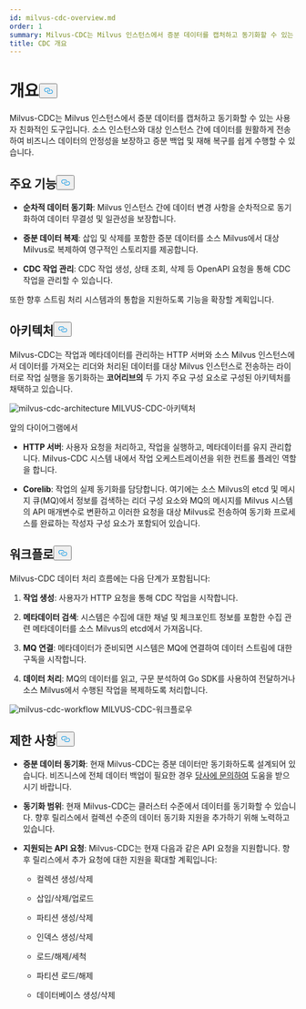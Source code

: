 ```yaml
---
id: milvus-cdc-overview.md
order: 1
summary: Milvus-CDC는 Milvus 인스턴스에서 증분 데이터를 캡처하고 동기화할 수 있는 사용자 친화적인 도구입니다.
title: CDC 개요
---
```

<h1 id="Overview" class="common-anchor-header">개요<button data-href="#Overview" class="anchor-icon" translate="no">
      <svg translate="no"
        aria-hidden="true"
        focusable="false"
        height="20"
        version="1.1"
        viewBox="0 0 16 16"
        width="16"
      >
        <path
          fill="#0092E4"
          fill-rule="evenodd"
          d="M4 9h1v1H4c-1.5 0-3-1.69-3-3.5S2.55 3 4 3h4c1.45 0 3 1.69 3 3.5 0 1.41-.91 2.72-2 3.25V8.59c.58-.45 1-1.27 1-2.09C10 5.22 8.98 4 8 4H4c-.98 0-2 1.22-2 2.5S3 9 4 9zm9-3h-1v1h1c1 0 2 1.22 2 2.5S13.98 12 13 12H9c-.98 0-2-1.22-2-2.5 0-.83.42-1.64 1-2.09V6.25c-1.09.53-2 1.84-2 3.25C6 11.31 7.55 13 9 13h4c1.45 0 3-1.69 3-3.5S14.5 6 13 6z"
        ></path>
      </svg>
    </button></h1><p>Milvus-CDC는 Milvus 인스턴스에서 증분 데이터를 캡처하고 동기화할 수 있는 사용자 친화적인 도구입니다. 소스 인스턴스와 대상 인스턴스 간에 데이터를 원활하게 전송하여 비즈니스 데이터의 안정성을 보장하고 증분 백업 및 재해 복구를 쉽게 수행할 수 있습니다.</p>
<h2 id="Key-capabilities" class="common-anchor-header">주요 기능<button data-href="#Key-capabilities" class="anchor-icon" translate="no">
      <svg translate="no"
        aria-hidden="true"
        focusable="false"
        height="20"
        version="1.1"
        viewBox="0 0 16 16"
        width="16"
      >
        <path
          fill="#0092E4"
          fill-rule="evenodd"
          d="M4 9h1v1H4c-1.5 0-3-1.69-3-3.5S2.55 3 4 3h4c1.45 0 3 1.69 3 3.5 0 1.41-.91 2.72-2 3.25V8.59c.58-.45 1-1.27 1-2.09C10 5.22 8.98 4 8 4H4c-.98 0-2 1.22-2 2.5S3 9 4 9zm9-3h-1v1h1c1 0 2 1.22 2 2.5S13.98 12 13 12H9c-.98 0-2-1.22-2-2.5 0-.83.42-1.64 1-2.09V6.25c-1.09.53-2 1.84-2 3.25C6 11.31 7.55 13 9 13h4c1.45 0 3-1.69 3-3.5S14.5 6 13 6z"
        ></path>
      </svg>
    </button></h2><ul>
<li><p><strong>순차적 데이터 동기화</strong>: Milvus 인스턴스 간에 데이터 변경 사항을 순차적으로 동기화하여 데이터 무결성 및 일관성을 보장합니다.</p></li>
<li><p><strong>증분 데이터 복제</strong>: 삽입 및 삭제를 포함한 증분 데이터를 소스 Milvus에서 대상 Milvus로 복제하여 영구적인 스토리지를 제공합니다.</p></li>
<li><p><strong>CDC 작업 관리</strong>: CDC 작업 생성, 상태 조회, 삭제 등 OpenAPI 요청을 통해 CDC 작업을 관리할 수 있습니다.</p></li>
</ul>
<p>또한 향후 스트림 처리 시스템과의 통합을 지원하도록 기능을 확장할 계획입니다.</p>
<h2 id="Architecture" class="common-anchor-header">아키텍처<button data-href="#Architecture" class="anchor-icon" translate="no">
      <svg translate="no"
        aria-hidden="true"
        focusable="false"
        height="20"
        version="1.1"
        viewBox="0 0 16 16"
        width="16"
      >
        <path
          fill="#0092E4"
          fill-rule="evenodd"
          d="M4 9h1v1H4c-1.5 0-3-1.69-3-3.5S2.55 3 4 3h4c1.45 0 3 1.69 3 3.5 0 1.41-.91 2.72-2 3.25V8.59c.58-.45 1-1.27 1-2.09C10 5.22 8.98 4 8 4H4c-.98 0-2 1.22-2 2.5S3 9 4 9zm9-3h-1v1h1c1 0 2 1.22 2 2.5S13.98 12 13 12H9c-.98 0-2-1.22-2-2.5 0-.83.42-1.64 1-2.09V6.25c-1.09.53-2 1.84-2 3.25C6 11.31 7.55 13 9 13h4c1.45 0 3-1.69 3-3.5S14.5 6 13 6z"
        ></path>
      </svg>
    </button></h2><p>Milvus-CDC는 작업과 메타데이터를 관리하는 HTTP 서버와 소스 Milvus 인스턴스에서 데이터를 가져오는 리더와 처리된 데이터를 대상 Milvus 인스턴스로 전송하는 라이터로 작업 실행을 동기화하는 <strong>코어리브의</strong> 두 가지 주요 구성 요소로 구성된 아키텍처를 채택하고 있습니다.</p>
<p>
  
   <span class="img-wrapper"> <img translate="no" src="/docs/v2.4.x/assets/milvus-cdc-architecture.png" alt="milvus-cdc-architecture" class="doc-image" id="milvus-cdc-architecture" />
   </span> <span class="img-wrapper"> <span>MILVUS-CDC-아키텍처</span> </span></p>
<p>앞의 다이어그램에서</p>
<ul>
<li><p><strong>HTTP 서버</strong>: 사용자 요청을 처리하고, 작업을 실행하고, 메타데이터를 유지 관리합니다. Milvus-CDC 시스템 내에서 작업 오케스트레이션을 위한 컨트롤 플레인 역할을 합니다.</p></li>
<li><p><strong>Corelib</strong>: 작업의 실제 동기화를 담당합니다. 여기에는 소스 Milvus의 etcd 및 메시지 큐(MQ)에서 정보를 검색하는 리더 구성 요소와 MQ의 메시지를 Milvus 시스템의 API 매개변수로 변환하고 이러한 요청을 대상 Milvus로 전송하여 동기화 프로세스를 완료하는 작성자 구성 요소가 포함되어 있습니다.</p></li>
</ul>
<h2 id="Workflow" class="common-anchor-header">워크플로<button data-href="#Workflow" class="anchor-icon" translate="no">
      <svg translate="no"
        aria-hidden="true"
        focusable="false"
        height="20"
        version="1.1"
        viewBox="0 0 16 16"
        width="16"
      >
        <path
          fill="#0092E4"
          fill-rule="evenodd"
          d="M4 9h1v1H4c-1.5 0-3-1.69-3-3.5S2.55 3 4 3h4c1.45 0 3 1.69 3 3.5 0 1.41-.91 2.72-2 3.25V8.59c.58-.45 1-1.27 1-2.09C10 5.22 8.98 4 8 4H4c-.98 0-2 1.22-2 2.5S3 9 4 9zm9-3h-1v1h1c1 0 2 1.22 2 2.5S13.98 12 13 12H9c-.98 0-2-1.22-2-2.5 0-.83.42-1.64 1-2.09V6.25c-1.09.53-2 1.84-2 3.25C6 11.31 7.55 13 9 13h4c1.45 0 3-1.69 3-3.5S14.5 6 13 6z"
        ></path>
      </svg>
    </button></h2><p>Milvus-CDC 데이터 처리 흐름에는 다음 단계가 포함됩니다:</p>
<ol>
<li><p><strong>작업 생성</strong>: 사용자가 HTTP 요청을 통해 CDC 작업을 시작합니다.</p></li>
<li><p><strong>메타데이터 검색</strong>: 시스템은 수집에 대한 채널 및 체크포인트 정보를 포함한 수집 관련 메타데이터를 소스 Milvus의 etcd에서 가져옵니다.</p></li>
<li><p><strong>MQ 연결</strong>: 메타데이터가 준비되면 시스템은 MQ에 연결하여 데이터 스트림에 대한 구독을 시작합니다.</p></li>
<li><p><strong>데이터 처리</strong>: MQ의 데이터를 읽고, 구문 분석하여 Go SDK를 사용하여 전달하거나 소스 Milvus에서 수행된 작업을 복제하도록 처리합니다.</p></li>
</ol>
<p>
  
   <span class="img-wrapper"> <img translate="no" src="/docs/v2.4.x/assets/milvus-cdc-workflow.png" alt="milvus-cdc-workflow" class="doc-image" id="milvus-cdc-workflow" />
   </span> <span class="img-wrapper"> <span>MILVUS-CDC-워크플로우</span> </span></p>
<h2 id="Limits" class="common-anchor-header">제한 사항<button data-href="#Limits" class="anchor-icon" translate="no">
      <svg translate="no"
        aria-hidden="true"
        focusable="false"
        height="20"
        version="1.1"
        viewBox="0 0 16 16"
        width="16"
      >
        <path
          fill="#0092E4"
          fill-rule="evenodd"
          d="M4 9h1v1H4c-1.5 0-3-1.69-3-3.5S2.55 3 4 3h4c1.45 0 3 1.69 3 3.5 0 1.41-.91 2.72-2 3.25V8.59c.58-.45 1-1.27 1-2.09C10 5.22 8.98 4 8 4H4c-.98 0-2 1.22-2 2.5S3 9 4 9zm9-3h-1v1h1c1 0 2 1.22 2 2.5S13.98 12 13 12H9c-.98 0-2-1.22-2-2.5 0-.83.42-1.64 1-2.09V6.25c-1.09.53-2 1.84-2 3.25C6 11.31 7.55 13 9 13h4c1.45 0 3-1.69 3-3.5S14.5 6 13 6z"
        ></path>
      </svg>
    </button></h2><ul>
<li><p><strong>증분 데이터 동기화</strong>: 현재 Milvus-CDC는 증분 데이터만 동기화하도록 설계되어 있습니다. 비즈니스에 전체 데이터 백업이 필요한 경우 <a href="https://milvus.io/community">당사에 문의하여</a> 도움을 받으시기 바랍니다.</p></li>
<li><p><strong>동기화 범위</strong>: 현재 Milvus-CDC는 클러스터 수준에서 데이터를 동기화할 수 있습니다. 향후 릴리스에서 컬렉션 수준의 데이터 동기화 지원을 추가하기 위해 노력하고 있습니다.</p></li>
<li><p><strong>지원되는 API 요청</strong>: Milvus-CDC는 현재 다음과 같은 API 요청을 지원합니다. 향후 릴리스에서 추가 요청에 대한 지원을 확대할 계획입니다:</p>
<ul>
<li><p>컬렉션 생성/삭제</p></li>
<li><p>삽입/삭제/업로드</p></li>
<li><p>파티션 생성/삭제</p></li>
<li><p>인덱스 생성/삭제</p></li>
<li><p>로드/해제/세척</p></li>
<li><p>파티션 로드/해제</p></li>
<li><p>데이터베이스 생성/삭제</p></li>
</ul></li>
</ul>
